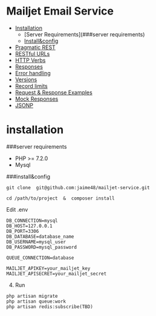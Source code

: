 # Mailjet Email Service
    
* [Installation](#installation)
   * [Server Requirements](###server requirements)
   * [Install&config](####install&config)
* [Pragmatic REST](#pragmatic-rest)
* [RESTful URLs](#restful-urls)
* [HTTP Verbs](#http-verbs)
* [Responses](#responses)
* [Error handling](#error-handling)
* [Versions](#versions)
* [Record limits](#record-limits)
* [Request & Response Examples](#request--response-examples)
* [Mock Responses](#mock-responses)
* [JSONP](#jsonp)

# installation
###server requirements
  * PHP >= 7.2.0
  * Mysql
  
###install&config
   >  
    git clone  git@github.com:jaime48/mailjet-service.git
   >   
    cd /path/to/project  &  composer install

Edit .env
   >
    DB_CONNECTION=mysql
    DB_HOST=127.0.0.1
    DB_PORT=3306
    DB_DATABASE=database_name
    DB_USERNAME=mysql_user
    DB_PASSWORD=mysql_password

	QUEUE_CONNECTION=database
	 
    MAILJET_APIKEY=your_mailjet_key
    MAILJET_APISECRET=your_mailjet_secret
    
4.  Run     
   >           
    php artisan migrate
    php artisan queue:work
    php artisan redis:subscribe(TBD)

